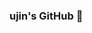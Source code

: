 ### ujin's GitHub 👋

<!--<br>
<div align=center>

[![Tech Blog Badge](http://img.shields.io/badge/-Blog-black?style=flat-square&logoColor=white&logo=Blogger&link=https://timobyjin.tistory.com/)](https://timobyjin.tistory.com/)
[![Tech Blog Badge](http://img.shields.io/badge/-Portfolio-black?style=flat-square&logo=notion&link=https://www.notion.so/ME-6eda98bc465c4c4093be6a68cb1f6869)](https://www.notion.so/ME-6eda98bc465c4c4093be6a68cb1f6869)<br><br>
[![timobyjin](http://mazassumnida.wtf/api/mini/generate_badge?boj=timobyjin)](https://solved.ac/timobyjin)<br><br>
![snake gif](https://github.com/timobyjin02/timobyjin02/blob/output/github-contribution-grid-snake.svg)
  
<a href="https://github.com/anuraghazra/github-readme-stats"><img src="https://github-readme-stats.vercel.app/api/top-langs/?username=timobyjin02&layout=compact&langs_count=6" style="height:150px;border-radius:50px;" /></a>
<a href="https://opgc.me/#/users/timobyjin02" target="_blank"><img src="https://api.opgc.me/githubs/users/timobyjin02/tag/?theme=rainbow" style="height:150px;" /></a>

<a href="https://opgc.me/#/users/timobyjin02" target="_blank"><img src="https://api.opgc.me/githubs/users/timobyjin02/tag/?theme=rainbow" style="height:150px;" /></a>
<a href="https://github.com/devpla/github-stats-transparent">
  <img src="https://github-readme-stats.vercel.app/api/top-langs/?username=timobyjin02&layout=compact&theme=prussian" width=41.0% />
</a>
   
</div>->

